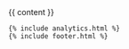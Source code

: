 <!DOCTYPE html>
<html lang="en">
<head>
  <meta charset="utf-8">
  <meta http-equiv="X-UA-Compatible" content="IE=edge">
  <meta name="viewport" content="width=device-width, initial-scale=1">
  <!-- The above 3 meta tags *must* come first in the head; any other head content must come *after* these tags -->
  <title>{{ site.title }} | {{ page.title }}</title>

  <link rel="stylesheet" href="/assets/css/main.css">
  <!-- bower:css -->
  <link rel='stylesheet' href='../assets/lib/ng-dialog/css/ngDialog.css' />
  <link rel='stylesheet' href='../assets/lib/ng-dialog/css/ngDialog-theme-default.css' />
  <link rel='stylesheet' href='../assets/lib/angular-ui-select/dist/select.css' />
  <link rel='stylesheet' href='../assets/lib/ng-formio/css/formio.css' />
  <!-- endbower -->
  
  <link rel="stylesheet" href="https://maxcdn.bootstrapcdn.com/font-awesome/4.4.0/css/font-awesome.min.css">

  <!-- Favicons -->
  <link rel="apple-touch-icon" sizes="57x57" href="/assets/favicons/apple-icon-57x57.png">
  <link rel="apple-touch-icon" sizes="60x60" href="/assets/favicons/apple-icon-60x60.png">
  <link rel="apple-touch-icon" sizes="72x72" href="/assets/favicons/apple-icon-72x72.png">
  <link rel="apple-touch-icon" sizes="76x76" href="/assets/favicons/apple-icon-76x76.png">
  <link rel="apple-touch-icon" sizes="114x114" href="/assets/favicons/apple-icon-114x114.png">
  <link rel="apple-touch-icon" sizes="120x120" href="/assets/favicons/apple-icon-120x120.png">
  <link rel="apple-touch-icon" sizes="144x144" href="/assets/favicons/apple-icon-144x144.png">
  <link rel="apple-touch-icon" sizes="152x152" href="/assets/favicons/apple-icon-152x152.png">
  <link rel="apple-touch-icon" sizes="180x180" href="/assets/favicons/apple-icon-180x180.png">
  <link rel="icon" type="image/png" sizes="192x192"  href="/assets/favicons/android-icon-192x192.png">
  <link rel="icon" type="image/png" sizes="32x32" href="/assets/favicons/favicon-32x32.png">
  <link rel="icon" type="image/png" sizes="96x96" href="/assets/favicons/favicon-96x96.png">
  <link rel="icon" type="image/png" sizes="16x16" href="/assets/favicons/favicon-16x16.png">
  <link rel="manifest" href="/assets/favicons/manifest.json">
  <meta name="msapplication-TileColor" content="#ffffff">
  <meta name="msapplication-TileImage" content="/assets/favicons/ms-icon-144x144.png">
  <meta name="theme-color" content="#ffffff">
  
  <!-- Fonts -->
  <link href='https://fonts.googleapis.com/css?family=Roboto:400,700,100,500,300' rel='stylesheet' type='text/css'>
  <link href='https://fonts.googleapis.com/css?family=Fira+Sans:400,500,700' rel='stylesheet' type='text/css'>

  <!-- bower:js -->
  <script src="../assets/lib/jquery/dist/jquery.js"></script>
  <script src="../assets/lib/anchor-js/anchor.js"></script>
  <script src="../assets/lib/angular/angular.js"></script>
  <script src="../assets/lib/ng-file-upload/ng-file-upload.js"></script>
  <script src="../assets/lib/angular-sanitize/angular-sanitize.js"></script>
  <script src="../assets/lib/ng-dialog/js/ngDialog.js"></script>
  <script src="../assets/lib/moment/moment.js"></script>
  <script src="../assets/lib/angular-moment/angular-moment.js"></script>
  <script src="../assets/lib/angular-bootstrap/ui-bootstrap-tpls.js"></script>
  <script src="../assets/lib/bootstrap-ui-datetime-picker/dist/datetime-picker.js"></script>
  <script src="../assets/lib/blob-polyfill/Blob.js"></script>
  <script src="../assets/lib/file-saver.js/FileSaver.js"></script>
  <script src="../assets/lib/angular-file-saver/dist/angular-file-saver.bundle.js"></script>
  <script src="../assets/lib/angular-ui-ace/ui-ace.js"></script>
  <script src="../assets/lib/angular-ui-select/dist/select.js"></script>
  <script src="../assets/lib/angular-ckeditor/angular-ckeditor.js"></script>
  <script src="../assets/lib/ng-formio/dist/formio.js"></script>
  <script src="../assets/lib/es6-promise/es6-promise.js"></script>
  <script src="../assets/lib/urijs/src/URI.js"></script>
  <!-- endbower -->
  
  <script src="/assets/js/main.js"></script>
  <!-- PayPal BEGIN --> <script> ;(function(a,t,o,m,s){a[m]=a[m]||[];a[m].push({t:new Date().getTime(),event:'snippetRun'});var f=t.getElementsByTagName(o)[0],e=t.createElement(o),d=m!=='paypalDDL'?'&m='+m:'';e.async=!0;e.src='https://www.paypal.com/tagmanager/pptm.js?id='+s+d;f.parentNode.insertBefore(e,f);})(window,document,'script','paypalDDL','ef145fbc-bec0-4d9a-9990-cc436fe22e6d'); </script> <!-- PayPal END -->
</head>
<body ng-app='formApp'{% if page.controller %} ng-controller='{{ page.controller }}'{% endif %}>
  <div id="content" class="container">
    {{ content }}
    <!-- HTML5 shim and Respond.js for IE8 support of HTML5 elements and media queries -->
    <!-- WARNING: Respond.js doesn't work if you view the page via file:// -->
    <!--[if lt IE 9]>
    <script src="https://oss.maxcdn.com/html5shiv/3.7.2/html5shiv.min.js"></script>
    <script src="https://oss.maxcdn.com/respond/1.4.2/respond.min.js"></script>
    <![endif]-->
    
    {% include analytics.html %}
    {% include footer.html %}
  </div>
</body>
</html>
